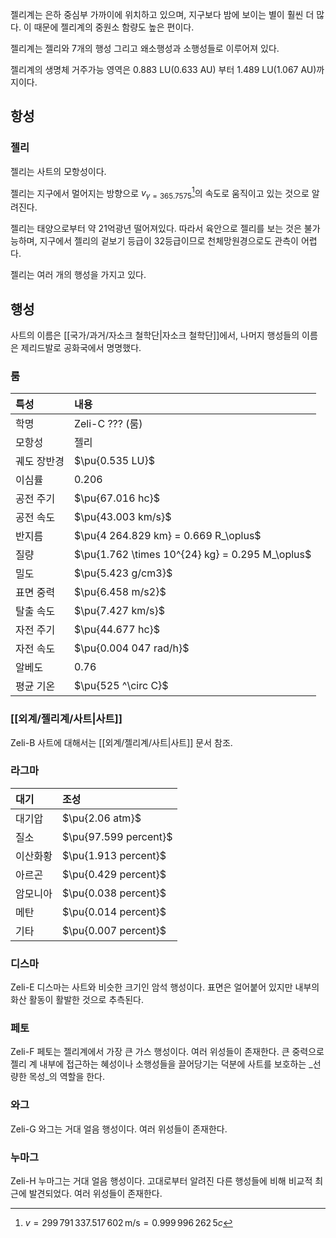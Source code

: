 젤리계는 은하 중심부 가까이에 위치하고 있으며, 지구보다 밤에 보이는 별이 훨씬 더 많다. 이 때문에 젤리계의 중원소 함량도 높은 편이다.

젤리계는 젤리와 7개의 행성 그리고 왜소행성과 소행성들로 이루어져 있다.

젤리계의 생명체 거주가능 영역은 0.883 LU(0.633 AU) 부터 1.489 LU(1.067 AU)까지이다.

## 항성

### 젤리
젤리는 사트의 모항성이다.

젤리는 지구에서 멀어지는 방향으로 $v_{\gamma=365.7575}$[^1]의 속도로 움직이고 있는 것으로 알려진다.

젤리는 태양으로부터 약 21억광년 떨어져있다. 따라서 육안으로 젤리를 보는 것은 불가능하며, 지구에서 젤리의 겉보기 등급이 32등급이므로 천체망원경으로도 관측이 어렵다.

젤리는 여러 개의 행성을 가지고 있다.

## 행성
사트의 이름은 [[국가/과거/자소크 철학단|자소크 철학단]]에서, 나머지 행성들의 이름은 제리드발로 공화국에서 명명했다.

### 룸
| 특성     | 내용                                              |
| :----- | :---------------------------------------------- |
| 학명     | Zeli-C ??? (룸)                                  |
| 모항성    | 젤리                                              |
| 궤도 장반경 | $\pu{0.535 LU}$                                 |
| 이심률    | $0.206$                                         |
| 공전 주기  | $\pu{67.016 hc}$                                |
| 공전 속도  | $\pu{43.003 km/s}$                              |
| 반지름    | $\pu{4 264.829 km} = 0.669 R_\oplus$            |
| 질량     | $\pu{1.762 \times 10^{24} kg} = 0.295 M_\oplus$ |
| 밀도     | $\pu{5.423 g/cm3}$                              |
| 표면 중력  | $\pu{6.458 m/s2}$                               |
| 탈출 속도  | $\pu{7.427 km/s}$                               |
| 자전 주기  | $\pu{44.677 hc}$                                |
| 자전 속도  | $\pu{0.004 047 rad/h}$                          |
| 알베도    | $0.76$                                          |
| 평균 기온  | $\pu{525 ^\circ C}$                             |

### [[외계/젤리계/사트|사트]]
Zeli-B 사트에 대해서는 [[외계/젤리계/사트|사트]] 문서 참조.

### 라그마
| 대기   | 조성                    |
| :--- | :-------------------- |
| 대기압  | $\pu{2.06 atm}$       |
| 질소   | $\pu{97.599 percent}$ |
| 이산화황 | $\pu{1.913 percent}$  |
| 아르곤  | $\pu{0.429 percent}$  |
| 암모니아 | $\pu{0.038 percent}$  |
| 메탄   | $\pu{0.014 percent}$  |
| 기타   | $\pu{0.007 percent}$  |

### 디스마
Zeli-E 디스마는 사트와 비슷한 크기인 암석 행성이다. 표면은 얼어붙어 있지만 내부의 화산 활동이 활발한 것으로 추측된다.

### 페토
Zeli-F 페토는 젤리계에서 가장 큰 가스 행성이다. 여러 위성들이 존재한다. 큰 중력으로 젤리 계 내부에 접근하는 혜성이나 소행성들을 끌어당기는 덕분에 사트를 보호하는 _선량한 목성_의 역할을 한다.

### 와그
Zeli-G 와그는 거대 얼음 행성이다. 여러 위성들이 존재한다.

### 누마그
Zeli-H 누마그는 거대 얼음 행성이다. 고대로부터 알려진 다른 행성들에 비해 비교적 최근에 발견되었다. 여러 위성들이 존재한다.

[^1]: $v = 299\,791\,337.517\,602\,\mathrm{m/s} = 0.999\,996\,262\,5c$
